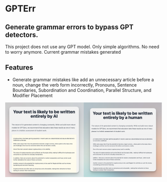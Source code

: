 # GPTErr

## Generate grammar errors to bypass GPT detectors.

This project does not use any GPT model. Only simple algorithms. No need to worry anymore.
Current grammar mistakes generated

## Features

- Generate grammar mistakes like add an unnecessary article before a noun, change the verb form incorrectly, Pronouns,
  Sentence Boundaries, Subordination and Coordination, Parallel Structure, and Modifier Placement

![](demo.png)